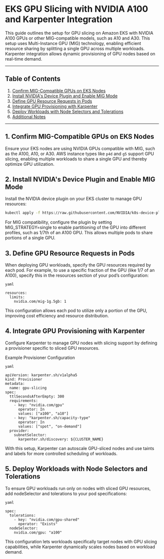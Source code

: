 # EKS GPU Slicing with NVIDIA A100 and Karpenter Integration

This guide outlines the setup for GPU slicing on Amazon EKS with NVIDIA A100 GPUs or other MIG-compatible models, such as A10 and A30. This setup uses Multi-Instance GPU (MIG) technology, enabling efficient resource sharing by splitting a single GPU across multiple workloads. Karpenter integration allows dynamic provisioning of GPU nodes based on real-time demand.

---

## Table of Contents
1. [Confirm MIG-Compatible GPUs on EKS Nodes](#1-confirm-mig-compatible-gpus-on-eks-nodes)
2. [Install NVIDIA's Device Plugin and Enable MIG Mode](#2-install-nvidias-device-plugin-and-enable-mig-mode)
3. [Define GPU Resource Requests in Pods](#3-define-gpu-resource-requests-in-pods)
4. [Integrate GPU Provisioning with Karpenter](#4-integrate-gpu-provisioning-with-karpenter)
5. [Deploy Workloads with Node Selectors and Tolerations](#5-deploy-workloads-with-node-selectors-and-tolerations)
6. [Additional Notes](#additional-notes)

---

## 1. Confirm MIG-Compatible GPUs on EKS Nodes

Ensure your EKS nodes are using NVIDIA GPUs compatible with MIG, such as the A100, A10, or A30. AWS instance types like `p4d` and `g5` support GPU slicing, enabling multiple workloads to share a single GPU and thereby optimize GPU utilization.

## 2. Install NVIDIA's Device Plugin and Enable MIG Mode

Install the NVIDIA device plugin on your EKS cluster to manage GPU resources:

```bash
kubectl apply -f https://raw.githubusercontent.com/NVIDIA/k8s-device-plugin/main/nvidia-device-plugin.yml
```

For MIG compatibility, configure the plugin by setting MIG_STRATEGY=single to enable partitioning of the GPU into different profiles, such as 1/7th of an A100 GPU. This allows multiple pods to share portions of a single GPU.

## 3. Define GPU Resource Requests in Pods

When deploying GPU workloads, specify the GPU resources required by each pod. For example, to use a specific fraction of the GPU (like 1/7 of an A100), specify this in the resources section of your pod’s configuration:

```
yaml

resources:
  limits:
    nvidia.com/mig-1g.5gb: 1
```

This configuration allows each pod to utilize only a portion of the GPU, improving cost efficiency and resource distribution.

## 4. Integrate GPU Provisioning with Karpenter
Configure Karpenter to manage GPU nodes with slicing support by defining a provisioner specific to sliced GPU resources.

Example Provisioner Configuration

```
yaml

apiVersion: karpenter.sh/v1alpha5
kind: Provisioner
metadata:
  name: gpu-slicing
spec:
  ttlSecondsAfterEmpty: 300
  requirements:
    - key: "nvidia.com/gpu"
      operator: In
      values: ["a100", "a10"]
    - key: "karpenter.sh/capacity-type"
      operator: In
      values: ["spot", "on-demand"]
  provider:
    subnetSelector:
      karpenter.sh/discovery: ${CLUSTER_NAME}
```

With this setup, Karpenter can autoscale GPU-sliced nodes and use taints and labels for more controlled scheduling of workloads.

## 5. Deploy Workloads with Node Selectors and Tolerations

To ensure GPU workloads run only on nodes with sliced GPU resources, add nodeSelector and tolerations to your pod specifications:

```
yaml

spec:
  tolerations:
    - key: "nvidia.com/gpu-shared"
      operator: "Exists"
  nodeSelector:
    nvidia.com/gpu: "a100"
```

This configuration lets workloads specifically target nodes with GPU slicing capabilities, while Karpenter dynamically scales nodes based on workload demand.
